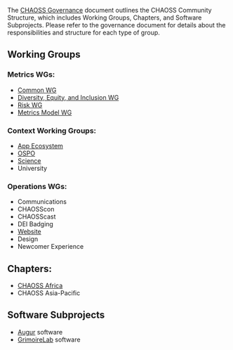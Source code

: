 The [CHAOSS Governance](governance.md) document outlines the CHAOSS Community Structure, which includes Working Groups, Chapters, and Software Subprojects. Please refer to the governance document for details about the responsibilities and structure for each type of group.

## Working Groups

### Metrics WGs:

* [Common WG](https://github.com/chaoss/wg-common)
* [Diversity, Equity, and Inclusion WG](https://github.com/chaoss/wg-dei)
* [Risk WG](https://github.com/chaoss/wg-risk)
* [Metrics Model WG](https://github.com/chaoss/wg-metrics-models)

### Context Working Groups:

* [App Ecosystem](https://github.com/chaoss/wg-app-ecosystem)
* [OSPO](https://github.com/chaoss/wg-ospo)
* [Science](https://github.com/chaoss/wg-science)
* University

### Operations WGs:

* Communications
* CHAOSScon
* CHAOSScast
* DEI Badging
* [Website](https://github.com/chaoss/website)
* Design
* Newcomer Experience

## Chapters:

* [CHAOSS Africa](https://github.com/chaoss/chaoss-africa)
* CHAOSS Asia-Pacific 

## Software Subprojects

* [Augur](https://github.com/chaoss/augur) software
* [GrimoireLab](https://github.com/chaoss/grimoirelab) software

 
